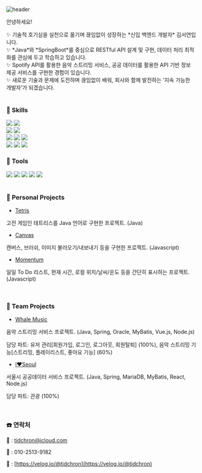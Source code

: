 ![header](https://capsule-render.vercel.app/api?type=Waving&color=auto&height=260&section=header&text=Welcome!&fontSize=70&fontAlignY=32&desc=Seoyeon's%20profile)


안녕하세요!

<div>
  ✨ 기술적 호기심을 실천으로 옮기며 끊임없이 성장하는 *신입 백엔드 개발자* 김서연입니다.<br>
  ✨ *Java*와 *SpringBoot*를 중심으로 RESTful API 설계 및 구현, 데이터 처리 최적화를 관심에 두고 학습하고 있습니다.<br>
  ✨ Spotify API를 활용한 음악 스트리밍 서비스, 공공 데이터를 활용한 API 기반 정보 제공 서비스를 구현한 경험이 있습니다.<br>
  ✨ 새로운 기술과 문제에 도전하며 끊임없이 배워, 회사와 함께 발전하는 ‘지속 가능한 개발자’가 되겠습니다.
</div>

</br>

### 💪 Skills
  <div >
    <img src="https://img.shields.io/badge/Java-ED8B00?style=for-the-badge&logo=openjdk&logoColor=white">
    <img src="https://img.shields.io/badge/Spring-6DB33F?style=for-the-badge&logo=spring&logoColor=white">
    <br>
    <img src="https://img.shields.io/badge/Node.js-43853D?style=for-the-badge&logo=node.js&logoColor=white">
    <img src="https://img.shields.io/badge/Vue.js-35495E?style=for-the-badge&logo=vue.js&logoColor=4FC08D">
    <br>
    <img src="https://img.shields.io/badge/MySQL-00000F?style=for-the-badge&logo=mysql&logoColor=white">
    <img src="https://img.shields.io/badge/Oracle-F80000?style=for-the-badge&logo=Oracle&logoColor=white">
    <img src="https://img.shields.io/badge/MongoDB-4EA94B?style=for-the-badge&logo=mongodb&logoColor=white">   
    <br>
    <img src="https://img.shields.io/badge/HTML5-E34F26?style=for-the-badge&logo=html5&logoColor=white">
    <img src="https://img.shields.io/badge/CSS3-1572B6?style=for-the-badge&logo=css3&logoColor=white">
    <img src="https://img.shields.io/badge/JavaScript-F7DF1E?style=for-the-badge&logo=JavaScript&logoColor=white">
  </div>

### 🔧 Tools
  <div >
    <img src="https://img.shields.io/badge/IntelliJ_IDEA-000000.svg?style=for-the-badge&logo=intellij-idea&logoColor=white"/>
    <img src="https://img.shields.io/badge/Visual_Studio_Code-0078D4?style=for-the-badge&logo=visual%20studio%20code&logoColor=white">
    <img src="https://img.shields.io/badge/Adobe%20Illustrator-FF9A00?style=for-the-badge&logo=adobe%20illustrator&logoColor=white"/>
    <img src="https://img.shields.io/badge/Adobe%20Photoshop-31A8FF?style=for-the-badge&logo=Adobe%20Photoshop&logoColor=black"/>
    <img src="https://img.shields.io/badge/Figma-F24E1E?style=for-the-badge&logo=figma&logoColor=white"/>
  </div>
  
</br>

### 📖 Personal Projects
- [Tetris](https://github.com/tidchron/tetris)

고전 게임인 테트리스를 Java 언어로 구현한 프로젝트. (Java)

- [Canvas](https://github.com/oz528/canvas)

캔버스, 브러쉬, 이미지 불러오기/내보내기 등을 구현한 프로젝트. (Javascript)

- [Momentum](https://github.com/oz528/momentum)

일일 To Do 리스트, 현재 시간, 로컬 위치/날씨/온도 등을 간단히 표시하는 프로젝트. (Javascript)

</br>

### 👥 Team Projects

- [Whale Music](https://github.com/75socket-yap/WhaleMusic)

음악 스트리밍 서비스 프로젝트. (Java, Spring, Oracle, MyBatis, Vue.js, Node.js)

담당 파트: 유저 관리[회원가입, 로그인, 로그아웃, 회원탈퇴] (100%), 음악 스트리밍 기능[스트리밍, 플레이리스트, 좋아요 기능] (60%)

- [I❤️Seoul](https://github.com/75socket-yap/ILoveSeoul)

서울시 공공데이터 서비스 프로젝트. (Java, Spring, MariaDB, MyBatis, React, Node.js)

담당 파트: 관광 (100%)

</br>

### ☎️ 연락처
📧 : tidchron@icloud.com

📱 : 010-2513-9182

🌱 : [https://velog.io/@tidchron](https://velog.io/@tidchron)
  

  
  
  
<!--
**oz528/oz528** is a ✨ _special_ ✨ repository because its `README.md` (this file) appears on your GitHub profile.

Here are some ideas to get you started:

- 🔭 I’m currently working on ...
- 🌱 I’m currently learning ...
- 👯 I’m looking to collaborate on ...
- 🤔 I’m looking for help with ...
- 💬 Ask me about ...
- 📫 How to reach me: ...
- 😄 Pronouns: ...
- ⚡ Fun fact: ...
-->
